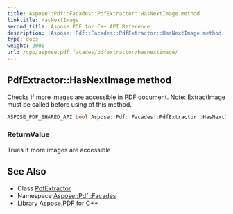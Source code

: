```yaml
---
title: Aspose::Pdf::Facades::PdfExtractor::HasNextImage method
linktitle: HasNextImage
second_title: Aspose.PDF for C++ API Reference
description: 'Aspose::Pdf::Facades::PdfExtractor::HasNextImage method. Checks if more images are accessible in PDF document. Note: ExtractImage must be called before using of this method in C++.'
type: docs
weight: 2000
url: /cpp/aspose.pdf.facades/pdfextractor/hasnextimage/
---
```

## PdfExtractor::HasNextImage method


Checks if more images are accessible in PDF document. [Note](../../../aspose.pdf/note/): ExtractImage must be called before using of this method.

```cpp
ASPOSE_PDF_SHARED_API bool Aspose::Pdf::Facades::PdfExtractor::HasNextImage()
```


### ReturnValue

Trues if more images are accessible

## See Also

* Class [PdfExtractor](../)
* Namespace [Aspose::Pdf::Facades](../../)
* Library [Aspose.PDF for C++](../../../)
